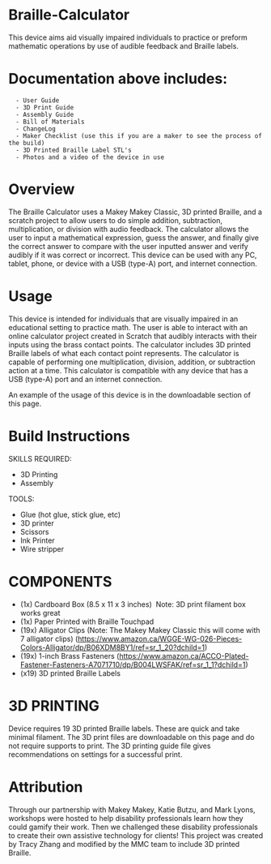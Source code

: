 # Braille-Calculator
This device aims aid visually impaired individuals to practice or preform mathematic operations by use of audible feedback and Braille labels.

# Documentation above includes: 
      - User Guide
      - 3D Print Guide
      - Assembly Guide
      - Bill of Materials
      - ChangeLog
      - Maker Checklist (use this if you are a maker to see the process of the build)
      - 3D Printed Braille Label STL's
      - Photos and a video of the device in use 
      


# Overview

The Braille Calculator uses a Makey Makey Classic, 3D printed Braille, and a scratch project to allow users to do simple addition, subtraction, multiplication, or division with audio feedback. The calculator allows the user to input a mathematical expression, guess the answer, and finally give the correct answer to compare with the user inputted answer and verify audibly if it was correct or incorrect. This device can be used with any PC, tablet, phone, or device with a USB (type-A) port, and internet connection.

# Usage

This device is intended for individuals that are visually impaired in an educational setting to practice math. The user is able to interact with an online calculator project created in Scratch that audibly interacts with their inputs using the brass contact points. The calculator includes 3D printed Braille labels of what each contact point represents. The calculator is capable of performing one multiplication, division, addition, or subtraction action at a time. This calculator is compatible with any device that has a USB (type-A) port and an internet connection.

An example of the usage of this device is in the downloadable section of this page.

# Build Instructions

SKILLS REQUIRED:

- 3D Printing
- Assembly

TOOLS:

- Glue (hot glue, stick glue, etc)
- 3D printer
- Scissors
- Ink Printer
- Wire stripper

# COMPONENTS

- (1x) Cardboard Box (8.5 x 11 x 3 inches)  Note: 3D print filament box works great
- (1x) Paper Printed with Braille Touchpad
- (19x) Alligator Clips (Note: The Makey Makey Classic this will come with 7 alligator clips) (https://www.amazon.ca/WGGE-WG-026-Pieces-Colors-Alligator/dp/B06XDM8BY1/ref=sr_1_20?dchild=1)
- (19x) 1-inch Brass Fasteners (https://www.amazon.ca/ACCO-Plated-Fastener-Fasteners-A7071710/dp/B004LWSFAK/ref=sr_1_1?dchild=1)
- (x19) 3D printed Braille Labels

# 3D PRINTING

Device requires 19 3D printed Braille labels. These are quick and take minimal filament. The 3D print files are downloadable on this page and do not require supports to print. The 3D printing guide file gives recommendations on settings for a successful print.

# Attribution

Through our partnership with Makey Makey, Katie Butzu, and Mark Lyons, workshops were hosted to help disability professionals learn how they could gamify their work. Then we challenged these disability professionals to create their own assistive technology for clients! This project was created by Tracy Zhang and modified by the MMC team to include 3D printed Braille.
